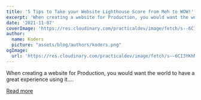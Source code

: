 ```yaml
---
title: '5 Tips to Take your Website Lighthouse Score from Meh to WOW!'
excerpt: 'When creating a website for Production, you would want the world to have a great experience using it....'
date: '2021-11-07'
coverImage: 'https://res.cloudinary.com/practicaldev/image/fetch/s--6CI3YKhN--/c_imagga_scale,f_auto,fl_progressive,h_420,q_auto,w_1000/https://dev-to-uploads.s3.amazonaws.com/uploads/articles/kpnxqdvknws1bitpak6p.png'
author:
  name: Koders
  picture: "assets/blog/authors/koders.png"
ogImage:
  url: 'https://res.cloudinary.com/practicaldev/image/fetch/s--6CI3YKhN--/c_imagga_scale,f_auto,fl_progressive,h_420,q_auto,w_1000/https://dev-to-uploads.s3.amazonaws.com/uploads/articles/kpnxqdvknws1bitpak6p.png'
---
```


When creating a website for Production, you would want the world to have a great experience using it....

[Read more](https://dev.to/ruppysuppy/5-tips-to-take-your-website-lighthouse-score-from-meh-to-wow-2375)
